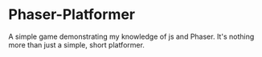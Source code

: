 # Phaser-Platformer
A simple game demonstrating my knowledge of js and Phaser. It's nothing more than just a simple, short platformer.

